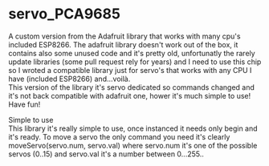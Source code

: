 # servo_PCA9685
A custom version from the Adafruit library that works with many cpu's included ESP8266.
The adafruit library doesn't work out of the box, it contains also some unused code and it's pretty old, unfortunatly the rarely update libraries (some pull request rely for years) and I need to use this chip so I wroted a compatible library just for servo's that works with any CPU I have (included ESP8266) and...voilà.<br>
This version of the library it's servo dedicated so commands changed and it's not back compatible with adafruit one, hower it's much simple to use!<br>
Have fun!<br>

Simple to use<br>
This library it's really simple to use, once instanced it needs only begin and it's ready. To move a servo the only command you need it's clearly moveServo(servo.num, servo.val) where servo.num it's one of the possible servos (0..15) and servo.val it's a number between 0...255..
